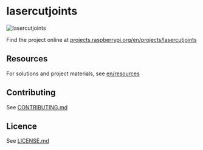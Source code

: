 # lasercutjoints

![lasercutjoints](/en/images/banner.png)

Find the project online at [projects.raspberrypi.org/en/projects/lasercutjoints](https://projects.raspberrypi.org/en/projects/lasercutjoints)

## Resources
For solutions and project materials, see [en/resources](https://github.com/raspberrypilearning/lasercutjoints/tree/master/en/resources)

## Contributing
See [CONTRIBUTING.md](CONTRIBUTING.md)

## Licence
 See [LICENSE.md](LICENSE.md)